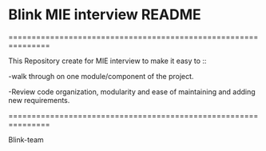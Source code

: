 # Blink MIE interview README

===============================================================

This Repository  create for MIE interview to make it easy to ::

-walk through on one module/component of the project.

-Review code organization, modularity and ease of maintaining and adding new requirements.

===============================================================

Blink-team